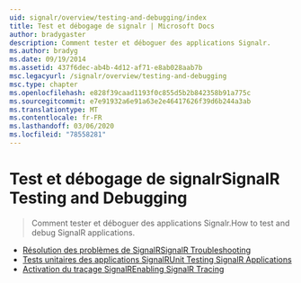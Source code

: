 ```yaml
---
uid: signalr/overview/testing-and-debugging/index
title: Test et débogage de signalr | Microsoft Docs
author: bradygaster
description: Comment tester et déboguer des applications Signalr.
ms.author: bradyg
ms.date: 09/19/2014
ms.assetid: 437f6dec-ab4b-4d12-af71-e8ab028aab7b
msc.legacyurl: /signalr/overview/testing-and-debugging
msc.type: chapter
ms.openlocfilehash: e828f39caad1193f0c855d5b2b842358b91a775c
ms.sourcegitcommit: e7e91932a6e91a63e2e46417626f39d6b244a3ab
ms.translationtype: MT
ms.contentlocale: fr-FR
ms.lasthandoff: 03/06/2020
ms.locfileid: "78558281"
---
```

# <a name="signalr-testing-and-debugging"></a><span data-ttu-id="1e5ae-103">Test et débogage de signalr</span><span class="sxs-lookup"><span data-stu-id="1e5ae-103">SignalR Testing and Debugging</span></span>

> <span data-ttu-id="1e5ae-104">Comment tester et déboguer des applications Signalr.</span><span class="sxs-lookup"><span data-stu-id="1e5ae-104">How to test and debug SignalR applications.</span></span>

- [<span data-ttu-id="1e5ae-105">Résolution des problèmes de SignalR</span><span class="sxs-lookup"><span data-stu-id="1e5ae-105">SignalR Troubleshooting</span></span>](troubleshooting.md)
- [<span data-ttu-id="1e5ae-106">Tests unitaires des applications SignalR</span><span class="sxs-lookup"><span data-stu-id="1e5ae-106">Unit Testing SignalR Applications</span></span>](unit-testing-signalr-applications.md)
- [<span data-ttu-id="1e5ae-107">Activation du traçage SignalR</span><span class="sxs-lookup"><span data-stu-id="1e5ae-107">Enabling SignalR Tracing</span></span>](enabling-signalr-tracing.md)

